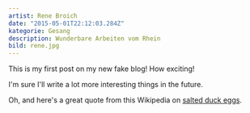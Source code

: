```yaml
---
artist: Rene Broich
date: "2015-05-01T22:12:03.284Z"
kategorie: Gesang
description: Wunderbare Arbeiten vom Rhein
bild: rene.jpg
---
```


This is my first post on my new fake blog! How exciting!

I'm sure I'll write a lot more interesting things in the future.

Oh, and here's a great quote from this Wikipedia on
[salted duck eggs](http://en.wikipedia.org/wiki/Salted_duck_egg).


